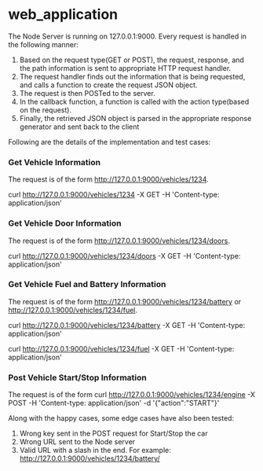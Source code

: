 # web_application

The Node Server is running on 127.0.0.1:9000. Every request is handled in the following manner:

1. Based on the request type(GET or POST), the request, response, and the path information is sent to appropriate HTTP request handler.
2. The request handler finds out the information that is being requested, and calls a function to create the request JSON object.
3. The request is then POSTed to the server.
4. In the callback function, a function is called with the action type(based on the request).
5. Finally, the retrieved JSON object is parsed in the appropriate response generator and sent back to the client

Following are the details of the implementation and test cases:

### Get Vehicle Information
The request is of the form http://127.0.0.1:9000/vehicles/1234.

curl http://127.0.0.1:9000/vehicles/1234 -X GET -H 'Content-type: application/json'

### Get Vehicle Door Information
The request is of the form http://127.0.0.1:9000/vehicles/1234/doors.

curl http://127.0.0.1:9000/vehicles/1234/doors -X GET -H 'Content-type: application/json'

### Get Vehicle Fuel and Battery Information
The request is of the form http://127.0.0.1:9000/vehicles/1234/battery or  http://127.0.0.1:9000/vehicles/1234/fuel.

curl http://127.0.0.1:9000/vehicles/1234/battery -X GET -H 'Content-type: application/json'

curl http://127.0.0.1:9000/vehicles/1234/fuel -X GET -H 'Content-type: application/json'

### Post Vehicle Start/Stop Information
The request is of the form curl http://127.0.0.1:9000/vehicles/1234/engine -X POST -H 'Content-type: application/json' -d '{"action":"START"}'

Along with the happy cases, some edge cases have also been tested:

1. Wrong key sent in the POST request for Start/Stop the car
2. Wrong URL sent to the Node server
3. Valid URL with a slash in the end. For example: http://127.0.0.1:9000/vehicles/1234/battery/
